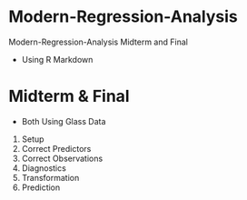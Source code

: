 # Modern-Regression-Analysis
Modern-Regression-Analysis Midterm and Final

* Using R Markdown

# Midterm & Final 
* Both Using Glass Data

1. Setup
2. Correct Predictors
3. Correct Observations
4. Diagnostics
5. Transformation
6. Prediction
